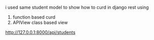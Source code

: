 i used same student model to show how to curd in django rest
using
1. function based curd
2. APIView class based view





http://127.0.0.1:8000/api/students
